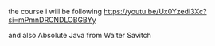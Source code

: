 the course i will be following
https://youtu.be/Ux0Yzedi3Xc?si=mPmnDRCNDLOBGBYy

and also Absolute Java from Walter Savitch
